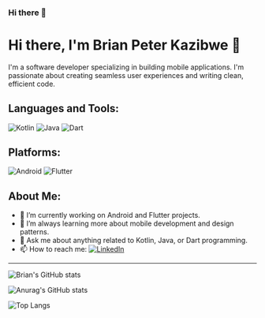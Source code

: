 ### Hi there 👋

# Hi there, I'm Brian Peter Kazibwe 👋

I'm a software developer specializing in building mobile applications. I'm passionate about creating seamless user experiences and writing clean, efficient code.

## Languages and Tools:

![Kotlin](https://img.shields.io/badge/Kotlin-%230095D5.svg?&style=for-the-badge&logo=kotlin&logoColor=white)
![Java](https://img.shields.io/badge/java-%23ED8B00.svg?&style=for-the-badge&logo=java&logoColor=white)
![Dart](https://img.shields.io/badge/Dart-%230175C2.svg?&style=for-the-badge&logo=dart&logoColor=white)

## Platforms:

![Android](https://img.shields.io/badge/Android-%233DDC84.svg?&style=for-the-badge&logo=android&logoColor=white)
![Flutter](https://img.shields.io/badge/Flutter-%2302569B.svg?&style=for-the-badge&logo=flutter&logoColor=white)

## About Me:

- 🔭 I’m currently working on Android and Flutter projects.
- 🌱 I’m always learning more about mobile development and design patterns.
- 💬 Ask me about anything related to Kotlin, Java, or Dart programming.
- 📫 How to reach me: [![LinkedIn](https://img.shields.io/badge/linkedin-%230077B5.svg?&style=for-the-badge&logo=linkedin&logoColor=white)](YourLinkedInProfileURL)

---

![Brian's GitHub stats](https://github-readme-stats.vercel.app/api?username=YourGitHubUsername&show_icons=true&theme=radical)

<!---
This section is a comment. You can add any other information you like here, such as recent projects, or a portfolio.
--->



![Anurag's GitHub stats](https://github-readme-stats.vercel.app/api?username=braop&show_icons=true&theme=radical)

![Top Langs](https://github-readme-stats.vercel.app/api/top-langs/?username=braop&hide_progress=true)

<!--
**braop/braop** is a ✨ _special_ ✨ repository because its `README.md` (this file) appears on your GitHub profile.

Here are some ideas to get you started:

- 🔭 I’m currently working on ...
- 🌱 I’m currently learning ...
- 👯 I’m looking to collaborate on ...
- 🤔 I’m looking for help with ...
- 💬 Ask me about ...
- 📫 How to reach me: ...
- 😄 Pronouns: ...
- ⚡ Fun fact: ...
-->
